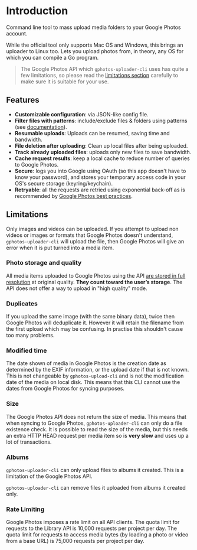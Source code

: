 # Introduction

Command line tool to mass upload media folders to your Google Photos account.    

While the official tool only supports Mac OS and Windows, this brings an uploader to Linux too. Lets you upload photos from, in theory, any OS for which you can compile a Go program.    
> The Google Photos API which `gphotos-uploader-cli` uses has quite a few limitations, so please read the [limitations section](#limitations) carefully to make sure it is suitable for your use. 

## Features

- **Customizable configuration**: via JSON-like config file.
- **Filter files with patterns**: include/exclude files & folders using patterns (see [documentation](configuration.md)).
- **Resumable uploads**: Uploads can be resumed, saving time and bandwidth. 
- **File deletion after uploading**: Clean up local files after being uploaded.
- **Track already uploaded files**: uploads only new files to save bandwidth.
- **Cache request results**: keep a local cache to reduce number of queries to Google Photos.
- **Secure**: logs you into Google using OAuth (so this app doesn't have to know your password), and stores your temporary access code in your OS's secure storage (keyring/keychain).
- **Retryable**: all the requests are retried using exponential back-off as is recommended by [Google Photos best practices](https://developers.google.com/photos/library/guides/best-practices#error-handling).

## Limitations
Only images and videos can be uploaded. If you attempt to upload non videos or images or formats that Google Photos doesn't understand, `gphotos-uploader-cli` will upload the file, then Google Photos will give an error when it is put turned into a media item.

### Photo storage and quality
All media items uploaded to Google Photos using the API [are stored in full resolution](https://support.google.com/photos/answer/6220791) at original quality. **They count toward the user’s storage**. The API does not offer a way to upload in "high quality" mode.

### Duplicates
If you upload the same image (with the same binary data), twice then Google Photos will deduplicate it. However it will retain the filename from the first upload which may be confusing. In practise this shouldn't cause too many problems.

### Modified time
The date shown of media in Google Photos is the creation date as determined by the EXIF information, or the upload date if that is not known.
This is not changeable by `gphotos-upload-cli` and is not the modification date of the media on local disk. This means that this CLI cannot use the dates from Google Photos for syncing purposes.

### Size
The Google Photos API does not return the size of media. This means that when syncing to Google Photos, `gphotos-uploader-cli` can only do a file existence check.
It is possible to read the size of the media, but this needs an extra HTTP HEAD request per media item so is **very slow** and uses up a lot of transactions.

### Albums
`gphotos-uploader-cli` can only upload files to albums it created. This is a limitation of the Google Photos API.

`gphotos-uploader-cli` can remove files it uploaded from albums it created only.

### Rate Limiting
Google Photos imposes a rate limit on all API clients. The quota limit for requests to the Library API is 10,000 requests per project per day. The quota limit for requests to access media bytes (by loading a photo or video from a base URL) is 75,000 requests per project per day.
